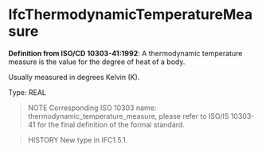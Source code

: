 # IfcThermodynamicTemperatureMeasure

**Definition from ISO/CD 10303-41:1992**: A thermodynamic temperature measure is the value for the degree of heat of a body.
<!-- end of short definition -->

Usually measured in degrees Kelvin (K).

Type: REAL

> NOTE Corresponding ISO 10303 name: thermodynamic_temperature_measure, please refer to ISO/IS 10303-41 for the final definition of the formal standard.

> HISTORY New type in IFC1.5.1.
